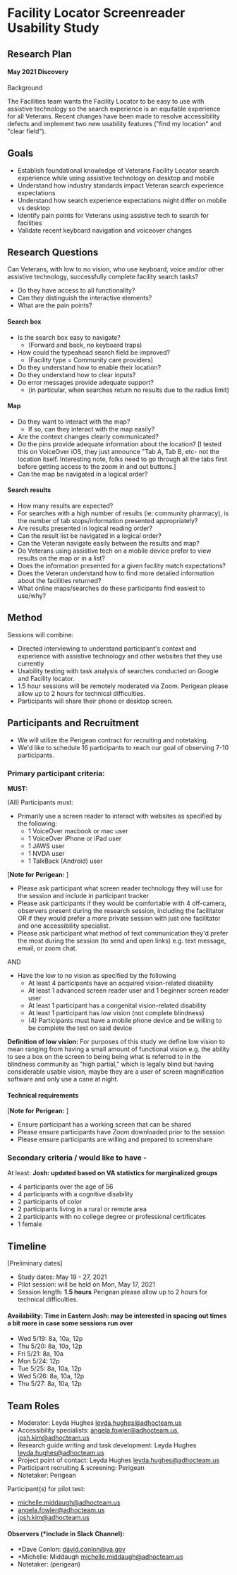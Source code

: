 # Facility Locator Screenreader Usability Study 
## Research Plan
#### May 2021 Discovery 

Background 

The Facilities team wants the Facility Locator to be easy to use with assistive technology so the search experience is an equitable experience for all Veterans. Recent changes have been made to resolve accessibility defects and implement two new usability features ("find my location" and "clear field"). 

## Goals

- Establish foundational knowledge of Veterans Facility Locator search experience while using assistive technology on desktop and mobile
- Understand how industry standards impact Veteran search experience expectations
- Understand how search experience expectations might differ on mobile vs desktop
- Identify pain points for Veterans using assistive tech to search for facilities
- Validate recent keyboard navigation and voiceover changes
 
## Research Questions 

Can Veterans, with low to no vision, who use keyboard, voice and/or other assistive technology, successfully complete facility search tasks?

- Do they have access to all functionality?
- Can they distinguish the interactive elements?
- What are the pain points?

#### Search box

- Is the search box easy to navigate? 
  - (Forward and back, no keyboard traps)
- How could the typeahead search field be improved? 
  - (Facility type = Community care providers)
- Do they understand how to enable their location?
- Do they understand how to clear inputs?
- Do error messages provide adequate support? 
  - (in particular, when searches return no results due to the radius limit)

#### Map

- Do they want to interact with the map?
  - If so, can they interact with the map easily?
- Are the context changes clearly communicated?
- Do the pins provide adequate information about the location? [I tested this on VoiceOver iOS, they just announce "Tab A, Tab B, etc- not the location itself. Interesting note, folks need to go through all the tabs first before getting access to the zoom in and out buttons.]
- Can the map be navigated in a logical order?

#### Search results

- How many results are expected?
- For searches with a high number of results (ie: community pharmacy), is the number of tab stops/information presented appropriately?
- Are results presented in logical reading order?
- Can the result list be navigated in a logical order?
- Can the Veteran navigate easily between the results and map?
- Do Veterans using assistive tech on a mobile device prefer to view results on the map or in a list?
- Does the information presented for a given facility match expectations?
- Does the Veteran understand how to find more detailed information about the facilities returned?
- What online maps/searches do these participants find easiest to use/why?

## Method 

Sessions will combine: 

- Directed interviewing to understand participant's context and experience with assistive technology and other websites that they use currently
- Usability testing with task analysis of searches conducted on Google and Facility locator.
- 1.5 hour sessions will be remotely moderated via Zoom. Perigean please allow up to 2 hours for technical difficulties.
- Participants will share their phone or desktop screen. 


## Participants and Recruitment 

- We will utilize the Perigean contract for recruiting and notetaking.
- We'd like to schedule 16 participants to reach our goal of observing 7-10 participants.

### Primary participant criteria:

**MUST:** 

(All) Participants must:

- Primarily use a screen reader to interact with websites as specified by the following:
  - 1 VoiceOver macbook or mac user
  - 1 VoiceOver iPhone or iPad user
  - 1 JAWS user
  - 1 NVDA user
  - 1 TalkBack (Android) user
 
[**Note for Perigean:** ]
 - Please ask participant what screen reader technology they will use for the session and include in participant tracker
 - Please ask participants if they would be comfortable with 4 off-camera, observers present during the research session, including the facilitator OR if they would prefer a more private session with just one facilitator and one accessibility specialist.
 - Please ask participant what method of text communication they'd prefer the most during the session (to send and open links) e.g. text message, email, or zoom chat.

AND

- Have the low to no vision as specified by the following
  - At least 4 participants have an acquired vision-related disability
  - At least 1 advanced screen reader user and 1 beginner screen reader user
  - At least 1 participant has a congenital vision-related disability
  - At least 1 participant has low vision (not complete blindness)
  - (4) Participants must have a mobile phone device and be willing to be complete the test on said device

**Definition of low vision:**  For purposes of this study we define low vision to mean ranging from having a small amount of functional vision e.g. the ability to see a box on the screen to being being what is referred to in the blindness community as "high partial," which is legally blind but having considerable usable vision, maybe they are a user of screen magnification software and only use a cane at night. 

#### Technical requirements

[**Note for Perigean:** ]
 - Ensure participant has a working screen that can be shared
 - Please ensure participants have Zoom downloaded prior to the session
 - Please ensure participants are willing and prepared to screenshare

### Secondary criteria / would like to have -

At least: **Josh: updated based on VA statistics for marginalized groups**

- 4 participants over the age of 56
- 4 participants with a cognitive disability
- 2 participants of color
- 2 participants living in a rural or remote area
- 2 participants with no college degree or professional certificates
- 1 female


## Timeline 

[Preliminary dates]

- Study dates: May 19 - 27, 2021
- Pilot session: will be held on Mon, May 17, 2021
- Session length: **1.5 hours** Perigean please allow up to 2 hours for technical difficulties.

#### Availability: Time in Eastern **Josh: may be interested in spacing out times a bit more in case some sessions run over**
- Wed 5/19: 8a, 10a, 12p
- Thu 5/20:  8a, 10a, 12p
- Fri 5/21:  8a, 10a
- Mon 5/24: 12p
- Tue 5/25: 8a, 10a, 12p
- Wed 5/26: 8a, 10a, 12p
- Thu 5/27: 8a, 10a, 12p

## Team Roles

- Moderator: Leyda Hughes leyda.hughes@adhocteam.us
- Accessibility specialists: angela.fowler@adhocteam.us, josh.kim@adhocteam.us
- Research guide writing and task development: Leyda Hughes leyda.hughes@adhocteam.us
- Project point of contact: Leyda Hughes leyda.hughes@adhocteam.us
- Participant recruiting & screening: Perigean
- Notetaker: Perigean

Participant(s) for pilot test: 
- michelle.middaugh@adhocteam.us
- angela.fowler@adhocteam.us
- josh.kim@adhocteam.us


#### Observers (*include in Slack Channel):
- *Dave Conlon: david.conlon@va.gov
- *Michelle: Middaugh michelle.middaugh@adhocteam.us
- Notetaker: (perigean)
